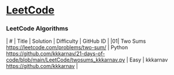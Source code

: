 # [LeetCode](https://leetcode.com/)

### LeetCode Algorithms
| # | Title | Solution | Difficulty | GitHub ID |
|01| Two Sums https://leetcode.com/problems/two-sum/ | Python https://github.com/kkkarnav/21-days-of-code/blob/main/LeetCode/twosums_kkkarnav.py | Easy | kkkarnav https://github.com/kkkarnav |
